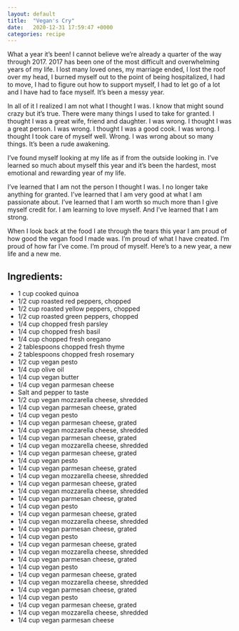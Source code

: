 ```yaml
---
layout: default
title:  "Vegan's Cry"
date:   2020-12-31 17:59:47 +0000
categories: recipe
---
```

What a year it’s been! I cannot believe we’re already a quarter of the way through 2017. 2017 has been one of the most difficult and overwhelming years of my life. I lost many loved ones, my marriage ended, I lost the roof over my head, I burned myself out to the point of being hospitalized, I had to move, I had to figure out how to support myself, I had to let go of a lot and I have had to face myself. It’s been a messy year.

In all of it I realized I am not what I thought I was. I know that might sound crazy but it’s true. There were many things I used to take for granted. I thought I was a great wife, friend and daughter. I was wrong. I thought I was a great person. I was wrong. I thought I was a good cook. I was wrong. I thought I took care of myself well. Wrong. I was wrong about so many things. It’s been a rude awakening.

I’ve found myself looking at my life as if from the outside looking in. I’ve learned so much about myself this year and it’s been the hardest, most emotional and rewarding year of my life.

I’ve learned that I am not the person I thought I was. I no longer take anything for granted. I’ve learned that I am very good at what I am passionate about. I’ve learned that I am worth so much more than I give myself credit for. I am learning to love myself. And I’ve learned that I am strong.

When I look back at the food I ate through the tears this year I am proud of how good the vegan food I made was. I’m proud of what I have created. I’m proud of how far I’ve come. I’m proud of myself. Here’s to a new year, a new life and a new me.


## Ingredients:

- 1 cup cooked quinoa
- 1/2 cup roasted red peppers, chopped
- 1/2 cup roasted yellow peppers, chopped
- 1/2 cup roasted green peppers, chopped
- 1/4 cup chopped fresh parsley
- 1/4 cup chopped fresh basil
- 1/4 cup chopped fresh oregano
- 2 tablespoons chopped fresh thyme
- 2 tablespoons chopped fresh rosemary
- 1/2 cup vegan pesto
- 1/4 cup olive oil
- 1/4 cup vegan butter
- 1/4 cup vegan parmesan cheese
- Salt and pepper to taste
- 1/2 cup vegan mozzarella cheese, shredded
- 1/4 cup vegan parmesan cheese, grated
- 1/4 cup vegan pesto
- 1/4 cup vegan parmesan cheese, grated
- 1/4 cup vegan mozzarella cheese, shredded
- 1/4 cup vegan parmesan cheese, grated
- 1/4 cup vegan mozzarella cheese, shredded
- 1/4 cup vegan parmesan cheese, grated
- 1/4 cup vegan pesto
- 1/4 cup vegan parmesan cheese, grated
- 1/4 cup vegan mozzarella cheese, shredded
- 1/4 cup vegan parmesan cheese, grated
- 1/4 cup vegan mozzarella cheese, shredded
- 1/4 cup vegan parmesan cheese, grated
- 1/4 cup vegan pesto
- 1/4 cup vegan parmesan cheese, grated
- 1/4 cup vegan mozzarella cheese, shredded
- 1/4 cup vegan parmesan cheese, grated
- 1/4 cup vegan pesto
- 1/4 cup vegan parmesan cheese, grated
- 1/4 cup vegan mozzarella cheese, shredded
- 1/4 cup vegan parmesan cheese, grated
- 1/4 cup vegan pesto
- 1/4 cup vegan parmesan cheese, grated
- 1/4 cup vegan mozzarella cheese, shredded
- 1/4 cup vegan parmesan cheese, grated
- 1/4 cup vegan pesto
- 1/4 cup vegan parmesan cheese, grated
- 1/4 cup vegan mozzarella cheese, shredded
- 1/4 cup vegan parmesan cheese